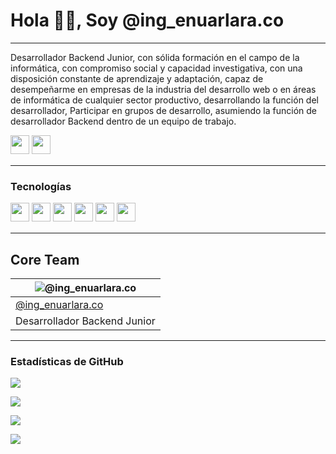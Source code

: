 # Hola 👋🏻, Soy @ing_enuarlara.co
---
Desarrollador Backend Junior, con sólida formación en el campo de la informática, con compromiso social y capacidad investigativa, con una disposición constante de aprendizaje y adaptación, capaz de desempeñarme en empresas de la industria del desarrollo web o en áreas de informática de cualquier sector productivo, desarrollando la función del desarrollador, Participar en grupos de desarrollo, asumiendo la función de desarrollador Backend dentro de un equipo de trabajo. 

<p>
<a href="https://www.instagram.com/enuar_lara7/"><img src="https://img.shields.io/badge/Instagram-%23E4405F.svg?style=for-the-badge&logo=Instagram&logoColor=white" style="margin-bottom: 4px;" height="30px" target="_blank"></a>
<a href="https://www.linkedin.com/in/ing-enuarlara/"><img src="https://img.shields.io/badge/Linkedin-%231572B6.svg?style=for-the-badge&logo=Linkedin&logoColor=white" style="margin-bottom: 4px;" height="30px" target="_blank"></a>
</p>

---

### Tecnologías

<p>
<img src="https://img.shields.io/badge/php-3670A0?style=for-the-badge&logo=php&logoColor=ffdd54" style="margin-bottom: 4px;" height="30px">
<img src="https://img.shields.io/badge/javascript-%23323330.svg?style=for-the-badge&logo=javascript&logoColor=%23F7DF1E" style="margin-bottom: 4px;" height="30px">
<img src="https://img.shields.io/badge/html5-%23E34F26.svg?style=for-the-badge&logo=html5&logoColor=white" style="margin-bottom: 4px;" height="30px">
<img src="https://img.shields.io/badge/css3-%231572B6.svg?style=for-the-badge&logo=css3&logoColor=white" style="margin-bottom: 4px;" height="30px">
<img src="https://img.shields.io/badge/github-%23323330.svg?style=for-the-badge&logo=github&logoColor=white" style="margin-bottom: 4px;" height="30px">
<img src="https://img.shields.io/badge/mysql-%23E4405F.svg?style=for-the-badge&logo=mysql&logoColor=white" style="margin-bottom: 4px;" height="30px">
</p>

---  

## Core Team

| ![@ing_enuarlara.co](https://avatars.githubusercontent.com/u/29340783?v=4) |
| --- |
| [@ing_enuarlara.co](https://github.com/ing-enuarlara) |
| Desarrollador Backend Junior |

---  

### Estadísticas de GitHub

<p><img src="https://github-readme-stats.vercel.app/api?username=ing-enuarlara&show_icons=true"><p>

<p><img src="https://github-readme-stats.vercel.app/api/top-langs/?username=ing-enuarlara&layout=compact"><p>

<p><img src="https://github-readme-streak-stats.herokuapp.com/?user=ing-enuarlara"><p>

<p><img src="https://metrics.lecoq.io/ing-enuarlara"><p>
